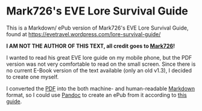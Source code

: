 # Mark726's EVE Lore Survival Guide

This is a Markdown/ ePub version of Mark726's EVE Lore Survival Guide,  
found at https://evetravel.wordpress.com/lore-survival-guide/

**I AM NOT THE AUTHOR OF THIS TEXT, all credit goes to [Mark726](https://gate.eveonline.com/Profile/Mark726)!**

I wanted to read his great EVE lore guide on my mobile phone, but the PDF version was not very comfortable
to read on the small screen. Since there is no current E-Book version of the text available (only an old v1.3),
I decided to create one myself.

I converted the [PDF](https://evetravel.files.wordpress.com/2012/02/mark726s-eve-lore-survival-guide-v-2-0-no-pics.pdf)
into the both machine- and human-readable [Markdown](http://en.wikipedia.org/wiki/Markdown) format, so I could use
[Pandoc](http://en.wikipedia.org/wiki/Pandoc) to create an ePub from it according to
[this guide](http://johnmacfarlane.net/pandoc/epub.html).
